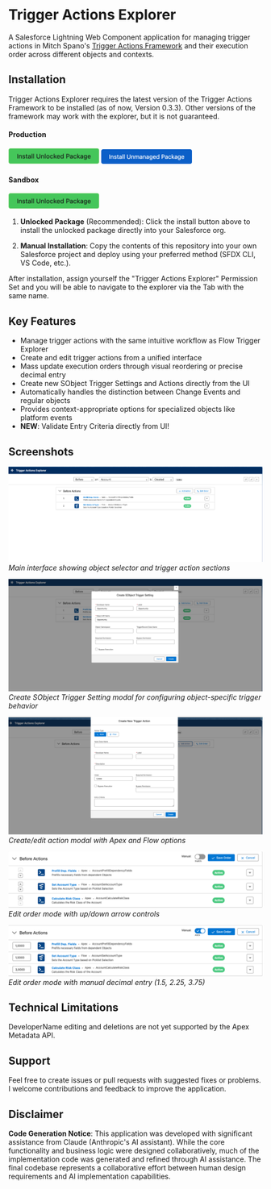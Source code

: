 # Trigger Actions Explorer

A Salesforce Lightning Web Component application for managing trigger actions in Mitch Spano's [Trigger Actions Framework](https://github.com/mitchspano/trigger-actions-framework/tree/main) and their execution order across different objects and contexts.

## Installation

Trigger Actions Explorer requires the latest version of the Trigger Actions Framework to be installed (as of now, Version 0.3.3). Other versions of the framework may work with the explorer, but it is not guaranteed.


#### Production
<div>
<a href="https://login.salesforce.com/packaging/installPackage.apexp?p0=04tJ8000000oojLIAQ" target="_blank">
  <img width="180" alt="Deploy to Salesforce"
       src="https://github.com/dschibster/apex-trigger-actions-explorer/blob/main/res/deploy_unlocked.png?raw=true"></a>

<a href="https://githubsfdeploy.herokuapp.com">
  <img width="180" alt="Deploy to Salesforce"
       src="https://github.com/dschibster/apex-trigger-actions-explorer/blob/main/res/deploy_unmanaged.png?raw=true"></a>
</div>

#### Sandbox

<div>
<a href="https://test.salesforce.com/packaging/installPackage.apexp?p0=04tJ8000000oojLIAQ" target="_blank">
  <img width="180" alt="Deploy to Salesforce"
       src="https://github.com/dschibster/apex-trigger-actions-explorer/blob/main/res/deploy_unlocked.png?raw=true"></a>
</div>

1. **Unlocked Package** (Recommended): Click the install button above to install the unlocked package directly into your Salesforce org.

2. **Manual Installation**: Copy the contents of this repository into your own Salesforce project and deploy using your preferred method (SFDX CLI, VS Code, etc.).

After installation, assign yourself the "Trigger Actions Explorer" Permission Set and you will be able to navigate to the explorer via the Tab with the same name.

## Key Features

* Manage trigger actions with the same intuitive workflow as Flow Trigger Explorer
* Create and edit trigger actions from a unified interface
* Mass update execution orders through visual reordering or precise decimal entry
* Create new SObject Trigger Settings and Actions directly from the UI
* Automatically handles the distinction between Change Events and regular objects
* Provides context-appropriate options for specialized objects like platform events
* **NEW**: Validate Entry Criteria directly from UI!

## Screenshots

![Main Explorer View](https://github.com/dschibster/apex-trigger-actions-explorer/blob/main/res/screen_explorer_view.png?raw=true)
*Main interface showing object selector and trigger action sections*

![Create SObject Trigger Setting](https://github.com/dschibster/apex-trigger-actions-explorer/blob/main/res/screen_object_creation.png?raw=true)
*Create SObject Trigger Setting modal for configuring object-specific trigger behavior*

![Create Action Modal](https://github.com/dschibster/apex-trigger-actions-explorer/blob/main/res/screen_create_action.png?raw=true)
*Create/edit action modal with Apex and Flow options*

![Reorder with Arrows](https://github.com/dschibster/apex-trigger-actions-explorer/blob/main/res/screen_reorder_arrows.png?raw=true)
*Edit order mode with up/down arrow controls*

![Manual Order Entry](https://github.com/dschibster/apex-trigger-actions-explorer/blob/main/res/screen_reorder_manual.png?raw=true)
*Edit order mode with manual decimal entry (1.5, 2.25, 3.75)*

## Technical Limitations

DeveloperName editing and deletions are not yet supported by the Apex Metadata API.

## Support

Feel free to create issues or pull requests with suggested fixes or problems. I welcome contributions and feedback to improve the application.

## Disclaimer

**Code Generation Notice**: This application was developed with significant assistance from Claude (Anthropic's AI assistant). While the core functionality and business logic were designed collaboratively, much of the implementation code was generated and refined through AI assistance. The final codebase represents a collaborative effort between human design requirements and AI implementation capabilities.
